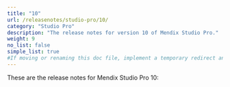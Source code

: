 ```yaml
---
title: "10"
url: /releasenotes/studio-pro/10/
category: "Studio Pro"
description: "The release notes for version 10 of Mendix Studio Pro."
weight: 9
no_list: false
simple_list: true
#If moving or renaming this doc file, implement a temporary redirect and let the respective team know they should update the URL in the product. See Mapping to Products for more details.
---
```


These are the release notes for Mendix Studio Pro 10:
